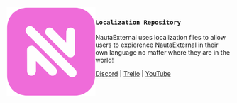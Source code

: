 <img src="https://raw.githubusercontent.com/NautaDevs/localization/3f200898dc80c786ec02c1bd773fb3fbcd3c74b8/nauta-orchid.svg" align="left" width="200"/>

### `Localization Repository`

NautaExternal uses localization files to allow users to expierence NautaExternal in their own language no matter where they are in the world!

<a href="https://nautaexternal.dev/discord">Discord</a> |
<a href="https://nautaexternal.dev/roadmap">Trello</a> |
<a href="https://nautaexternal.dev/youtube">YouTube</a>
